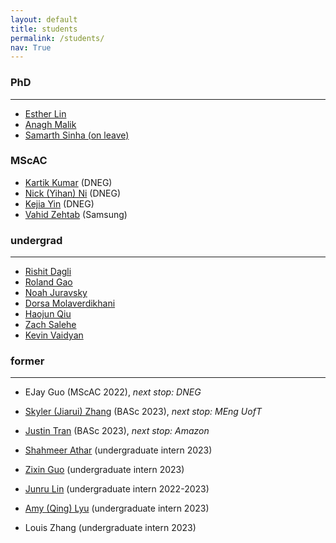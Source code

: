 ```yaml
---
layout: default
title: students
permalink: /students/
nav: True
---
```


### PhD
- - -

* [Esther Lin](https://estherlin.github.io/)
* [Anagh Malik](https://anaghmalik.github.io/)
* [Samarth Sinha (on leave)](https://www.samsinha.me/)

### MScAC
* [Kartik Kumar](https://www.linkedin.com/in/kartikaeya-kumar-2393b7258) (DNEG)
* [Nick (Yihan) Ni](https://www.linkedin.com/in/yihanni/?originalSubdomain=ca) (DNEG)
* [Kejia Yin](https://yinkejia.github.io/) (DNEG)
* [Vahid Zehtab](https://zehtab.me/) (Samsung)

### undergrad
- - -

* [Rishit Dagli](https://www.rishit.tech/)
* [Roland Gao](https://ca.linkedin.com/in/roland-gao)
* [Noah Juravsky](https://ca.linkedin.com/in/noah-juravsky-494bb31b5)
* [Dorsa Molaverdikhani](https://ca.linkedin.com/in/dorsa-molaverdikhani)
* [Haojun Qiu](https://ca.linkedin.com/in/haojun-qiu-2630431a6)
* [Zach Salehe](https://ca.linkedin.com/in/zachsalehe)
* [Kevin Vaidyan](https://ae.linkedin.com/in/kevin-kurian-thomas-vaidyan-7192551b7)

### former
- - - 
* EJay Guo (MScAC 2022), *next stop: DNEG*

* [Skyler (Jiarui) Zhang](https://ca.linkedin.com/in/jiaruizhangskyler) (BASc 2023), *next stop: MEng UofT*
* [Justin Tran](https://www.linkedin.com/in/justin-tran-816199165) (BASc 2023), *next stop: Amazon*

* [Shahmeer Athar](https://ca.linkedin.com/in/shahmeerathar) (undergraduate intern 2023)
* [Zixin Guo](https://cn.linkedin.com/in/zixin-guo-bb5087208) (undergraduate intern 2023)
* [Junru Lin](https://junrul.github.io/) (undergraduate intern 2022-2023)
* [Amy (Qing) Lyu](https://www.linkedin.com/in/amylyu1123/) (undergraduate intern 2023)
* Louis Zhang (undergraduate intern 2023)
